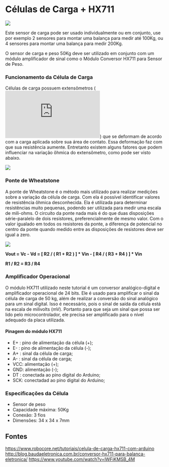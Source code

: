 # Células de Carga + HX711

![](http://blog.baudaeletronica.com.br/wp-content/uploads/2018/08/Carga-768x231.jpg)

Este sensor de carga pode ser usado individualmente ou em conjunto, use por exemplo 2 sensores para montar uma balança para medir até 100Kg, ou 4 sensores para montar uma balança para medir 200Kg.

O sensor de carga e peso 50Kg deve ser utilizado em conjunto com um módulo amplificador de sinal como o Módulo Conversor HX711 para Sensor de Peso.

### Funcionamento da Célula de Carga

Células de carga possuem extensômetros (![*strain gauges*](https://github.com/virginiasatyro/Arduino/blob/master/strainGauge/strainGauge.md)) que se deformam de acordo com a carga aplicada sobre sua área de contato. Essa deformação faz com que sua resistência aumente. Entretanto existem alguns fatores que podem influenciar na variação ôhmica do extensômetro, como pode ser visto abaixo. 

![](https://www.robocore.net/upload/tutoriais/246_img_2_M.png?995)

### Ponte de Wheatstone

A ponte de Wheatstone é o método mais utilizado para realizar medições sobre a variação da célula de carga. Com ela é possível identificar valores de resistência ôhmica desconhecida. Ela é utilizada para determinar resistências muito pequenas, podendo ser utilizada para medir uma escala de mili-ohms. O circuito da ponte nada mais é do que duas disposições série-paralelo de dois resistores, preferencialmente de mesmo valor. Com o valor igualado em todos os resistores da ponte, a diferença de potencial no centro da ponte quando medido entre as disposições de resistores deve ser igual a zero. 

![](https://www.robocore.net/upload/tutoriais/246_img_3_M.png?465)

**Vout = Vc - Vd = [ R2 / ( R1 + R2 ) ] * Vin - [ R4 / ( R3 + R4 ) ] * Vin**

**R1 / R2 = R3 / R4**

### Amplificador Operacional

O módulo HX711 utilizado neste tutorial é um conversor analógico-digital e amplificador operacional de 24 bits. Ele é usado para amplificar o sinal da célula de carga de 50 kg, além de realizar a conversão do sinal analógico para um sinal digital. Isso é necessário, pois o sinal de saída da célula está na escala de milivolts (mV). Portanto para que seja um sinal que possa ser lido pelo microcontrolador, ele precisa ser amplificado para o nível adequado da placa utilizada.

#### Pinagem do módulo HX711
- E+ : pino de alimentação da célula (+);
- E- : pino de alimentação da célula (-);
- A+ : sinal da célula de carga;
- A- : sinal da célula de carga;
- VCC: alimentação (+);
- GND: alimentação (-);
- DT : conectada ao pino digital do Arduino;
- SCK: conectadad ao pino digital do Arduino;

### Especificações da Célula

- Sensor de peso
- Capacidade máxima: 50Kg
- Conexão: 3 fios
- Dimensões: 34 x 34 x 7mm

## Fontes 

https://www.robocore.net/tutoriais/celula-de-carga-hx711-com-arduino
http://blog.baudaeletronica.com.br/conversor-hx711-para-balanca-eletronica/
https://www.youtube.com/watch?v=lWFiKMSB_4M

